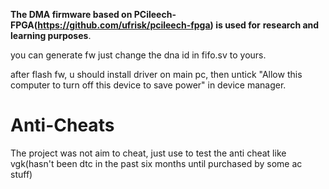 **The DMA firmware based on PCileech-FPGA(https://github.com/ufrisk/pcileech-fpga) is used for** **research and learning purposes**.

you can generate fw just change the dna id in fifo.sv to yours.

after flash fw, u should install driver on main pc, then untick "Allow this computer to turn off this device to save power" in device manager.

# Anti-Cheats

The project was not aim to cheat, just use to test the anti cheat like vgk(hasn't been dtc in the past six months until purchased by some ac stuff)
